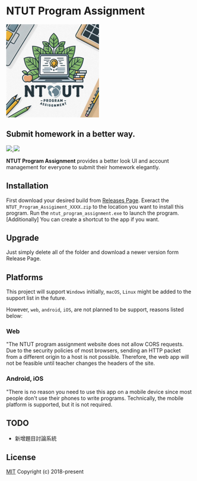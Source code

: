 # NTUT Program Assignment
<img src="https://github.com/YFHD-osu/NTUT-Program-Assignment/blob/main/assets/icon_bg@x1024.png?raw=true" width="250" height="250"/>

## Submit homework in a better way.
<a title="Made with Fluent Design" href="https://github.com/bdlukaa/fluent_ui">
  <img
    src="https://img.shields.io/badge/fluent-design-blue?style=flat-square&color=gray&labelColor=0078D7"
  />
</a>
<a title="Build" href="https://github.com/YFHD-osu/NTUT-Program-Assignment/actions/workflows/main.yml">
  <img
    src="https://github.com/YFHD-osu/NTUT-Program-Assignment/actions/workflows/main.yml/badge.svg"
  />
</a>

**NTUT Program Assignment** provides a better look UI and account management for everyone to submit their homework elegantly. 

## Installation
First download your desired build from [Releases Page](https://github.com/YFHD-osu/NTUT-Program-Assignment/releases).
Exeract the ``NTUT_Program_Assigiment_XXXX.zip`` to the location you want to install this program.
Run the ``ntut_program_assignment.exe`` to launch the program.
\[Additionally\] You can create a shortcut to the app if you want.

## Upgrade
Just simply delete all of the folder and download a newer version form Release Page.

## Platforms
This project will support ``Windows`` initially, ``macOS``, ``Linux`` might be added to the support list in the future. <br>

However, ``web``, ``android``, ``iOS``, are not planned to be support, reasons listed below:

### Web
"The NTUT program assignment website does not allow CORS requests. Due to the security policies of most browsers, sending an HTTP packet from a different origin to a host is not possible. Therefore, the web app will not be feasible until teacher changes the headers of the site.

### Android, iOS
"There is no reason you need to use this app on a mobile device since most people don't use their phones to write programs. Technically, the mobile platform is supported, but it is not required.

## TODO
- 新增題目討論系統

## License
[MIT](https://opensource.org/license/MIT) Copyright (c) 2018-present
